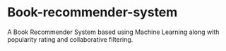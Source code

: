 ﻿# Book-recommender-system
 A Book Recommender System based using Machine Learning along with popularity rating and collaborative filtering.

